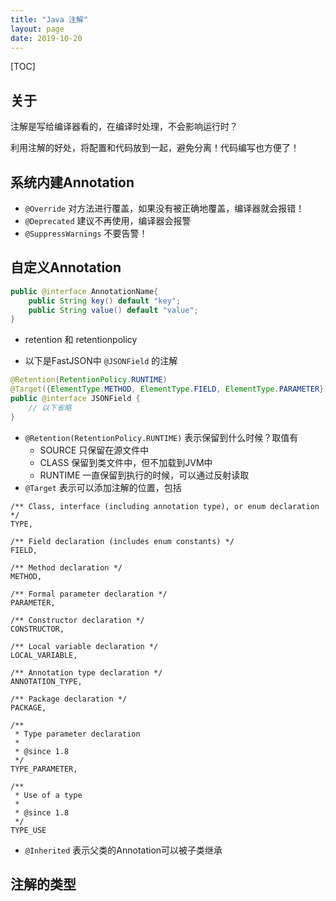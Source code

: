 ```yaml
---
title: "Java 注解"
layout: page
date: 2019-10-20
---
```

[TOC]

## 关于
注解是写给编译器看的，在编译时处理，不会影响运行时？

利用注解的好处，将配置和代码放到一起，避免分离！代码编写也方便了！

## 系统内建Annotation
- `@Override` 对方法进行覆盖，如果没有被正确地覆盖，编译器就会报错！
- `@Deprecated` 建议不再使用，编译器会报警
- `@SuppressWarnings` 不要告警！

## 自定义Annotation
```java
public @interface AnnotationName{
    public String key() default "key";
    public String value() default "value";
} 
```

- retention 和 retentionpolicy

- 以下是FastJSON中 `@JSONField` 的注解

```java
@Retention(RetentionPolicy.RUNTIME)
@Target({ElementType.METHOD, ElementType.FIELD, ElementType.PARAMETER})
public @interface JSONField {
    // 以下省略
}
```

- `@Retention(RetentionPolicy.RUNTIME)` 表示保留到什么时候？取值有
    - SOURCE 只保留在源文件中
    - CLASS 保留到类文件中，但不加载到JVM中
    - RUNTIME 一直保留到执行的时候，可以通过反射读取
- `@Target` 表示可以添加注解的位置，包括
```
/** Class, interface (including annotation type), or enum declaration */
TYPE,

/** Field declaration (includes enum constants) */
FIELD,

/** Method declaration */
METHOD,

/** Formal parameter declaration */
PARAMETER,

/** Constructor declaration */
CONSTRUCTOR,

/** Local variable declaration */
LOCAL_VARIABLE,

/** Annotation type declaration */
ANNOTATION_TYPE,

/** Package declaration */
PACKAGE,

/**
 * Type parameter declaration
 *
 * @since 1.8
 */
TYPE_PARAMETER,

/**
 * Use of a type
 *
 * @since 1.8
 */
TYPE_USE
```
- `@Inherited` 表示父类的Annotation可以被子类继承



## 注解的类型
